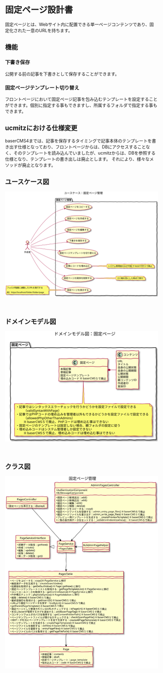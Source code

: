# 固定ページ設計書

固定ページとは、Webサイト内に配置できる単一ページコンテンツであり、固定化された一意のURLを持ちます。

## 機能

### 下書き保存
公開する前の記事を下書きとして保存することができます。

### 固定ページテンプレート切り替え
フロントページにおいて固定ページ記事を包み込むテンプレートを設定することができます。個別に指定する事もできますし、所属するフォルダで指定する事もできます。

## ucmitzにおける仕様変更

baserCMS4までは、記事を保存するタイミングで記事本体のテンプレートを書き出す仕様となっており、フロントページからは、DBにアクセスすることなく、そのテンプレートを読み込んでいましたが、ucmitzからは、DBを参照する仕様となり、テンプレートの書き出しは廃止とします。
それにより、様々なメソッドが廃止となります。


## ユースケース図
![ユースケース図：固定ページ管理](../../use_case/pages.svg)

　
## ドメインモデル図
![ドメインモデル図：固定ページ管理](../../domain_model/pages.svg)

　
## クラス図
![クラス図：固定ページ管理](../../class/manage_pages.svg)


　

